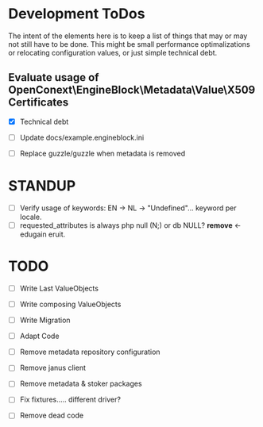 # Development ToDos

The intent of the elements here is to keep a list of things that may or may
not still have to be done. This might be small performance optimalizations
or relocating configuration values, or just simple technical debt.

## Evaluate usage of OpenConext\EngineBlock\Metadata\Value\X509Certificates

- [X] Technical debt

- [ ] Update docs/example.engineblock.ini
- [ ] Replace guzzle/guzzle when metadata is removed

# STANDUP
- [ ] Verify usage of keywords: EN -> NL -> "Undefined"... keyword per locale. 
- [ ] requested_attributes is always php null (N;) or db NULL? **remove**
<-edugain eruit.

# TODO
- [ ] Write Last ValueObjects
- [ ] Write composing ValueObjects
- [ ] Write Migration
- [ ] Adapt Code

- [ ] Remove metadata repository configuration
- [ ] Remove janus client
- [ ] Remove metadata & stoker packages
- [ ] Fix fixtures..... different driver?
- [ ] Remove dead code


